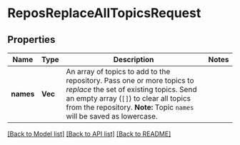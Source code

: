 # ReposReplaceAllTopicsRequest

## Properties

Name | Type | Description | Notes
------------ | ------------- | ------------- | -------------
**names** | **Vec<String>** | An array of topics to add to the repository. Pass one or more topics to _replace_ the set of existing topics. Send an empty array (`[]`) to clear all topics from the repository. **Note:** Topic `names` will be saved as lowercase. | 

[[Back to Model list]](../README.md#documentation-for-models) [[Back to API list]](../README.md#documentation-for-api-endpoints) [[Back to README]](../README.md)


